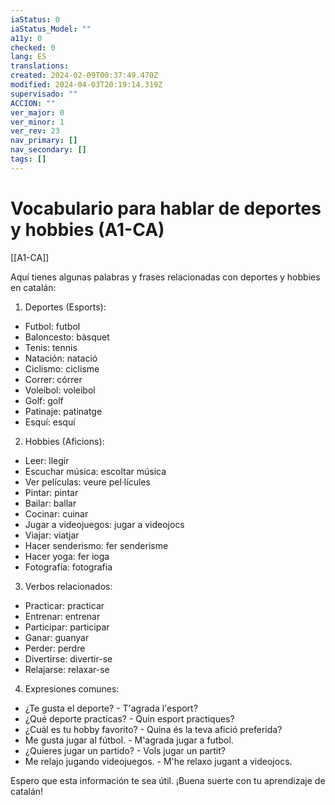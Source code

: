 ```yaml
---
iaStatus: 0
iaStatus_Model: ""
a11y: 0
checked: 0
lang: ES
translations: 
created: 2024-02-09T00:37:49.470Z
modified: 2024-04-03T20:19:14.319Z
supervisado: ""
ACCION: ""
ver_major: 0
ver_minor: 1
ver_rev: 23
nav_primary: []
nav_secondary: []
tags: []
---
```

# Vocabulario para hablar de deportes y hobbies (A1-CA)

[[A1-CA]]

Aquí tienes algunas palabras y frases relacionadas con deportes y hobbies en catalán:

1. Deportes (Esports):
- Futbol: futbol
- Baloncesto: bàsquet
- Tenis: tennis
- Natación: natació
- Ciclismo: ciclisme
- Correr: córrer
- Voleibol: voleibol
- Golf: golf
- Patinaje: patinatge
- Esquí: esquí

2. Hobbies (Aficions):
- Leer: llegir
- Escuchar música: escoltar música
- Ver películas: veure pel·lícules
- Pintar: pintar
- Bailar: ballar
- Cocinar: cuinar
- Jugar a videojuegos: jugar a videojocs
- Viajar: viatjar
- Hacer senderismo: fer senderisme
- Hacer yoga: fer ioga
- Fotografía: fotografia

3. Verbos relacionados:
- Practicar: practicar
- Entrenar: entrenar
- Participar: participar
- Ganar: guanyar
- Perder: perdre
- Divertirse: divertir-se
- Relajarse: relaxar-se

4. Expresiones comunes:
- ¿Te gusta el deporte? - T'agrada l'esport?
- ¿Qué deporte practicas? - Quin esport practiques?
- ¿Cuál es tu hobby favorito? - Quina és la teva afició preferida?
- Me gusta jugar al fútbol. - M'agrada jugar a futbol.
- ¿Quieres jugar un partido? - Vols jugar un partit?
- Me relajo jugando videojuegos. - M'he relaxo jugant a videojocs.

Espero que esta información te sea útil. ¡Buena suerte con tu aprendizaje de catalán!
